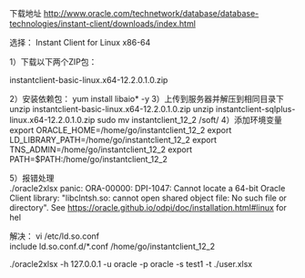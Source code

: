 下载地址
http://www.oracle.com/technetwork/database/database-technologies/instant-client/downloads/index.html

选择：
Instant Client for Linux x86-64

1）下载以下两个ZIP包：

instantclient-basic-linux.x64-12.2.0.1.0.zip

2）安装依赖包：
yum install libaio* -y
3）上传到服务器并解压到相同目录下
unzip instantclient-basic-linux.x64-12.2.0.1.0.zip
unzip instantclient-sqlplus-linux.x64-12.2.0.1.0.zip
sudo mv instantclient_12_2 /soft/
4）添加环境变量
export ORACLE_HOME=/home/go/instantclient_12_2
export LD_LIBRARY_PATH=/home/go/instantclient_12_2
export TNS_ADMIN=/home/go/instantclient_12_2
export PATH=$PATH:/home/go/instantclient_12_2


      
5）报错处理     
./oracle2xlsx 
panic: ORA-00000: DPI-1047: Cannot locate a 64-bit Oracle Client library: "libclntsh.so: cannot open shared object file: No such file or directory". See https://oracle.github.io/odpi/doc/installation.html#linux for hel

解决：
vi  /etc/ld.so.conf  
include ld.so.conf.d/*.conf
/home/go/instantclient_12_2



./oracle2xlsx -h 127.0.0.1 -u oracle -p oracle -s test1 -t ./user.xlsx